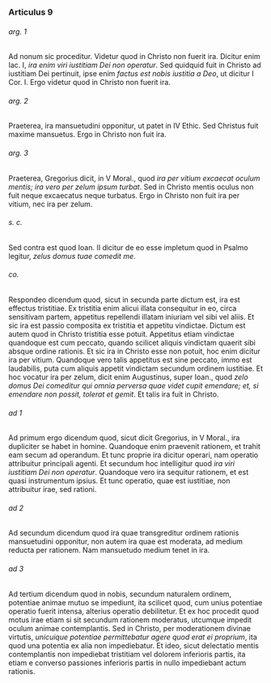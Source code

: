 ### Articulus 9

###### arg. 1
Ad nonum sic proceditur. Videtur quod in Christo non fuerit ira. Dicitur enim Iac. I, *ira enim viri iustitiam Dei non operatur*. Sed quidquid fuit in Christo ad iustitiam Dei pertinuit, ipse enim *factus est nobis iustitia a Deo*, ut dicitur I Cor. I. Ergo videtur quod in Christo non fuerit ira.

###### arg. 2
Praeterea, ira mansuetudini opponitur, ut patet in IV Ethic. Sed Christus fuit maxime mansuetus. Ergo in Christo non fuit ira.

###### arg. 3
Praeterea, Gregorius dicit, in V Moral., quod *ira per vitium excaecat oculum mentis; ira vero per zelum ipsum turbat*. Sed in Christo mentis oculus non fuit neque excaecatus neque turbatus. Ergo in Christo non fuit ira per vitium, nec ira per zelum.

###### s. c.
Sed contra est quod Ioan. II dicitur de eo esse impletum quod in Psalmo legitur, *zelus domus tuae comedit me*.

###### co.
Respondeo dicendum quod, sicut in secunda parte dictum est, ira est effectus tristitiae. Ex tristitia enim alicui illata consequitur in eo, circa sensitivam partem, appetitus repellendi illatam iniuriam vel sibi vel aliis. Et sic ira est passio composita ex tristitia et appetitu vindictae. Dictum est autem quod in Christo tristitia esse potuit. Appetitus etiam vindictae quandoque est cum peccato, quando scilicet aliquis vindictam quaerit sibi absque ordine rationis. Et sic ira in Christo esse non potuit, hoc enim dicitur ira per vitium. Quandoque vero talis appetitus est sine peccato, immo est laudabilis, puta cum aliquis appetit vindictam secundum ordinem iustitiae. Et hoc vocatur ira per zelum, dicit enim Augustinus, super Ioan., quod *zelo domus Dei comeditur qui omnia perversa quae videt cupit emendare; et, si emendare non possit, tolerat et gemit*. Et talis ira fuit in Christo.

###### ad 1
Ad primum ergo dicendum quod, sicut dicit Gregorius, in V Moral., ira dupliciter se habet in homine. Quandoque enim praevenit rationem, et trahit eam secum ad operandum. Et tunc proprie ira dicitur operari, nam operatio attribuitur principali agenti. Et secundum hoc intelligitur quod *ira viri iustitiam Dei non operatur*. Quandoque vero ira sequitur rationem, et est quasi instrumentum ipsius. Et tunc operatio, quae est iustitiae, non attribuitur irae, sed rationi.

###### ad 2
Ad secundum dicendum quod ira quae transgreditur ordinem rationis mansuetudini opponitur, non autem ira quae est moderata, ad medium reducta per rationem. Nam mansuetudo medium tenet in ira.

###### ad 3
Ad tertium dicendum quod in nobis, secundum naturalem ordinem, potentiae animae mutuo se impediunt, ita scilicet quod, cum unius potentiae operatio fuerit intensa, alterius operatio debilitetur. Et ex hoc procedit quod motus irae etiam si sit secundum rationem moderatus, utcumque impedit oculum animae contemplantis. Sed in Christo, per moderationem divinae virtutis, *unicuique potentiae permittebatur agere quod erat ei proprium*, ita quod una potentia ex alia non impediebatur. Et ideo, sicut delectatio mentis contemplantis non impediebat tristitiam vel dolorem inferioris partis, ita etiam e converso passiones inferioris partis in nullo impediebant actum rationis.

